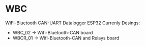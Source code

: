 # WBC
WiFi-Bluetooth CAN-UART Datalogger ESP32
Currenly Desings:
- WBC_02 -> Wifi-Bluetooth-CAN board
- WBCR_01 -> Wifi-Bluetooth-CAN and Relays board
